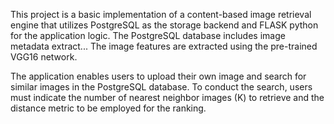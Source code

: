 This project is a basic implementation of a content-based image retrieval engine that utilizes PostgreSQL as the storage backend and FLASK python for the application logic. The PostgreSQL database includes image metadata extract... The image features are extracted using the pre-trained VGG16 network.

The application enables users to upload their own image and search for similar images in the PostgreSQL database. To conduct the search, users must indicate the number of nearest neighbor images (K) to retrieve and the distance metric to be employed for the ranking.